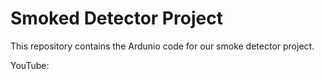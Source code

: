 # Smoked Detector Project
This repository contains the Ardunio code for our smoke detector project.

YouTube: 
